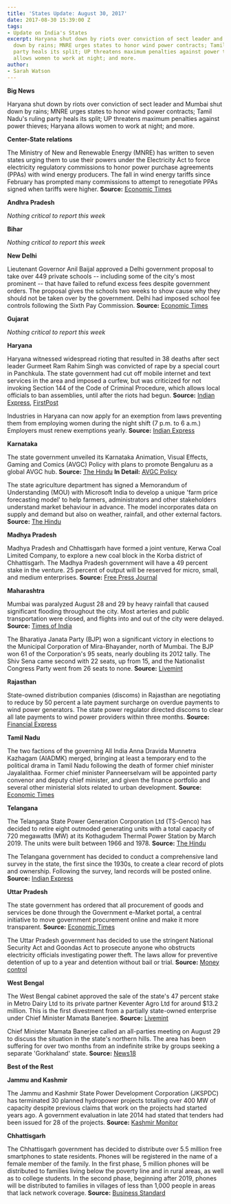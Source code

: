 ```yaml
---
title: 'States Update: August 30, 2017'
date: 2017-08-30 15:39:00 Z
tags:
- Update on India's States
excerpt: Haryana shut down by riots over conviction of sect leader and Mumbai shut
  down by rains; MNRE urges states to honor wind power contracts; Tamil Nadu’s ruling
  party heals its split; UP threatens maximum penalties against power thieves; Haryana
  allows women to work at night; and more.
author:
- Sarah Watson
---
```


**Big News**

Haryana shut down by riots over conviction of sect leader and Mumbai shut down by rains; MNRE urges states to honor wind power contracts; Tamil Nadu's ruling party heals its split; UP threatens maximum penalties against power thieves; Haryana allows women to work at night; and more.

**Center-State relations**

The Ministry of New and Renewable Energy (MNRE) has written to seven states urging them to use their powers under the Electricity Act to force electricity regulatory commissions to honor power purchase agreements (PPAs) with wind energy producers. The fall in wind energy tariffs since February has prompted many commissions to attempt to renegotiate PPAs signed when tariffs were higher. **Source:** [Economic Times](http://economictimes.indiatimes.com/industry/energy/power/states-producing-wind-energy-asked-to-ensure-regulatory-nod-for-power-purchase-agreements/articleshow/60182472.cms)

**Andhra Pradesh**

*Nothing critical to report this week*

**Bihar**

*Nothing critical to report this week*

**New Delhi**

Lieutenant Governor Anil Baijal approved a Delhi government proposal to take over 449 private schools -- including some of the city's most prominent -- that have failed to refund excess fees despite government orders. The proposal gives the schools two weeks to show cause why they should not be taken over by the government. Delhi had imposed school fee controls following the Sixth Pay Commission. **Source:** [Economic Times](http://economictimes.indiatimes.com/news/politics-and-nation/delhi-govts-proposal-to-take-over-449-private-unaided-schools-gets-lg-nod/articleshow/60160566.cms)

**Gujarat**

*Nothing critical to report this week*

**Haryana**

Haryana witnessed widespread rioting that resulted in 38 deaths after sect leader Gurmeet Ram Rahim Singh was convicted of rape by a special court in Panchkula. The state government had cut off mobile internet and text services in the area and imposed a curfew, but was criticized for not invoking Section 144 of the Code of Criminal Procedure, which allows local officials to ban assemblies, until after the riots had begun. **Source:** [Indian Express](http://indianexpress.com/article/india/gurmeet-ram-rahim-internet-services-off-curfew-on-in-sirsa-on-night-before-dera-chief-verdict-4812315/), [FirstPost](http://www.firstpost.com/india/gurmeet-ram-rahim-singh-rape-case-verdict-today-live-updates-dera-sacha-sauda-rohtak-jail-sentencing-at-2-30-pm-panchkula-sirsa-delhi-haryana-3971721.html)

Industries in Haryana can now apply for an exemption from laws preventing them from employing women during the night shift (7 p.m. to 6 a.m.) Employers must renew exemptions yearly. **Source:** [Indian Express](http://indianexpress.com/article/india/companies-in-haryana-can-apply-for-women-night-shift-exemption-4807230/)

**Karnataka**

The state government unveiled its Karnataka Animation, Visual Effects, Gaming and Comics (AVGC) Policy with plans to promote Bengaluru as a global AVGC hub. **Source:** [The Hindu](http://www.thehindu.com/news/national/karnataka/karnataka-unveils-policy-to-propel-bengaluru-as-a-global-hub-in-avgc/article19545916.ece) **In Detail:** [AVGC Policy](http://www.karnataka.gov.in/bangaloreitbt/Policies/KAVG%20Policy.pdf)

The state agriculture department has signed a Memorandum of Understanding (MOU) with Microsoft India to develop a unique 'farm price forecasting model' to help farmers, administrators and other stakeholders understand market behaviour in advance. The model incorporates data on supply and demand but also on weather, rainfall, and other external factors. **Source:** [The Hindu](http://www.thehindu.com/news/national/karnataka/agri-price-forecasting-model-to-get-a-microsoft-update/article19548685.ece)

**Madhya Pradesh**

Madhya Pradesh and Chhattisgarh have formed a joint venture, Kerwa Coal Limited Company, to explore a new coal block in the Korba district of Chhattisgarh. The Madhya Pradesh government will have a 49 percent stake in the venture. 25 percent of output will be reserved for micro, small, and medium enterprises. **Source:** [Free Press Journal](http://www.freepressjournal.in/bhopal/bhopal-mp-cg-to-jointly-explore-coal-block-in-korba/1127804)

**Maharashtra**

Mumbai was paralyzed August 28 and 29 by heavy rainfall that caused significant flooding throughout the city. Most arteries and public transportation were closed, and flights into and out of the city were delayed. **Source:** [Times of India](http://timesofindia.indiatimes.com/city/mumbai/mumbai-rains-create-chaos-poisar-river-rising-alarmingly-dahisar-overflows/articleshow/60278500.cms)

The Bharatiya Janata Party (BJP) won a significant victory in elections to the Municipal Corporation of Mira-Bhayander, north of Mumbai. The BJP won 61 of the Corporation's 95 seats, nearly doubling its 2012 tally. The Shiv Sena came second with 22 seats, up from 15, and the Nationalist Congress Party went from 26 seats to none. **Source:** [Livemint](http://www.livemint.com/Politics/iD0lxkr1gEojLsSkDhHspM/BJP-sweeps-MiraBhayander-municipal-polls-continuing-Mahara.html)

**Rajasthan**

State-owned distribution companies (discoms) in Rajasthan are negotiating to reduce by 50 percent a late payment surcharge on overdue payments to wind power generators. The state power regulator directed discoms to clear all late payments to wind power providers within three months. **Source:** [Financial Express](http://www.financialexpress.com/economy/rajasthan-discoms-delaying-late-payment-surcharge-to-wind-power-players/820195/)

**Tamil Nadu**

The two factions of the governing All India Anna Dravida Munnetra Kazhagam (AIADMK) merged, bringing at least a temporary end to the political drama in Tamil Nadu following the death of former chief minister Jayalalithaa. Former chief minister Panneerselvam will be appointed party convenor and deputy chief minister, and given the finance portfolio and several other ministerial slots related to urban development. **Source:** [Economic Times](http://economictimes.indiatimes.com/news/politics-and-nation/aiadmk-factions-led-by-cm-edappadi-k-palaniswami-and-o-panneerselvam-announce-merger/articleshow/60157374.cms)

**Telangana**

The Telangana State Power Generation Corporation Ltd (TS-Genco) has decided to retire eight outmoded generating units with a total capacity of 720 megawatts (MW) at its Kothagudem Thermal Power Station by March 2019. The units were built between 1966 and 1978. **Source:** [The Hindu](http://www.thehindu.com/news/cities/Hyderabad/ts-genco-to-retire-8-units-of-ktps-with-720-mw-capacity/article19571700.ece)

The Telangana government has decided to conduct a comprehensive land survey in the state, the first since the 1930s, to create a clear record of plots and ownership. Following the survey, land records will be posted online. **Source:** [Indian Express](http://indianexpress.com/article/india/telangana-govt-to-conduct-land-survey-to-address-disputes-4809899/)

**Uttar Pradesh**

The state government has ordered that all procurement of goods and services be done through the Government e-Market portal, a central initiative to move government procurement online and make it more transparent. **Source:** [Economic Times](http://economictimes.indiatimes.com/news/politics-and-nation/uttar-pradesh-joins-pm-narendra-modis-government-e-market-portal-to-stop-corruption/articleshow/60245796.cms)

The Uttar Pradesh government has decided to use the stringent National Security Act and Goondas Act to prosecute anyone who obstructs electricity officials investigating power theft. The laws allow for preventive detention of up to a year and detention without bail or trial. **Source:** [Money control](http://www.moneycontrol.com/news/trends/current-affairs-trends/uttar-pradesh-govt-to-use-nsa-goondas-act-to-curb-power-theft-2366665.html)

**West Bengal**

The West Bengal cabinet approved the sale of the state's 47 percent stake in Metro Dairy Ltd to its private partner Keventer Agro Ltd for around $13.2 million. This is the first divestment from a partially state-owned enterprise under Chief Minister Mamata Banerjee. **Source:** [Livemint](http://www.livemint.com/Politics/bie7ely13iRt1gUN66mSpJ/West-Bengal-govt-plans-to-restructure-enterprises-cabinet-m.html)

Chief Minister Mamata Banerjee called an all-parties meeting on August 29 to discuss the situation in the state's northern hills. The area has been suffering for over two months from an indefinite strike by groups seeking a separate 'Gorkhaland' state. **Source:** [News18](http://www.news18.com/news/politics/gorkhaland-a-matter-for-the-central-government-says-mamata-banerjee-1504391.html)

**Best of the Rest**

**Jammu and Kashmir**

The Jammu and Kashmir State Power Development Corporation (JKSPDC) has terminated 30 planned hydropower projects totalling over 400 MW of capacity despite previous claims that work on the projects had started years ago. A government evaluation in late 2014 had stated that tenders had been issued for 28 of the projects. **Source:** [Kashmir Monitor](https://www.kashmirmonitor.in/Details/131080/jkspdc-closed-down-30-projects-worth-400mw-power)

**Chhattisgarh**

The Chhattisgarh government has decided to distribute over 5.5 million free smartphones to state residents. Phones will be registered in the name of a female member of the family. In the first phase, 5 million phones will be distributed to families living below the poverty line and in rural areas, as well as to college students. In the second phase, beginning after 2019, phones will be distributed to families in villages of less than 1,000 people in areas that lack network coverage. **Source:** [Business Standard](http://www.business-standard.com/article/economy-policy/chhattisgarh-govt-to-distribute-5-5-mn-smartphones-for-free-117082301204_1.html)
